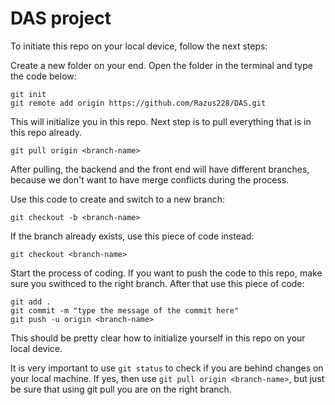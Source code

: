 # DAS project

To initiate this repo on your local device, follow the next steps:


Create a new folder on your end.
Open the folder in the terminal and type the code below:
```
git init
git remote add origin https://github.com/Razus228/DAS.git
```

This will initialize you in this repo.
Next step is to pull everything that is in this repo already.

```
git pull origin <branch-name>
```

After pulling, the backend and the front end will have different branches, because we don't want to have merge conflicts during the process.

Use this code to create and switch to a new branch:
```
git checkout -b <branch-name>
```

If the branch already exists, use this piece of code instead:
```
git checkout <branch-name>
```

Start the process of coding.
If you want to push the code to this repo, make sure you swithced to the right branch.
After that use this piece of code:
```
git add .
git commit -m "type the message of the commit here"
git push -u origin <branch-name>
```

This should be pretty clear how to initialize yourself in this repo on your local device.

It is very important to use ```git status``` to check if you are behind changes on your local machine. If yes, then use ```git pull origin <branch-name>```, but just be sure that using git pull you are on the right branch.


